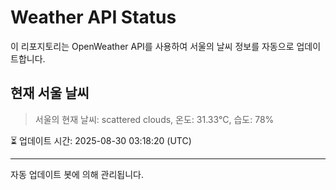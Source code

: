 
# Weather API Status

이 리포지토리는 OpenWeather API를 사용하여 서울의 날씨 정보를 자동으로 업데이트합니다.

## 현재 서울 날씨
> 서울의 현재 날씨: scattered clouds, 온도: 31.33°C, 습도: 78%

⏳ 업데이트 시간: 2025-08-30 03:18:20 (UTC)

---
자동 업데이트 봇에 의해 관리됩니다.
